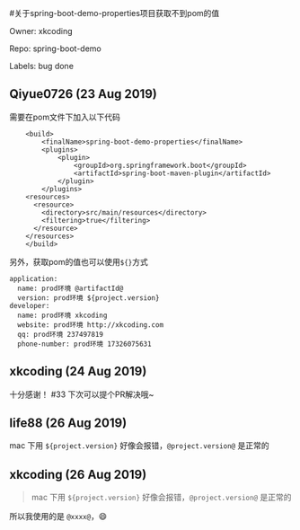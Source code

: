 #关于spring-boot-demo-properties项目获取不到pom的值

Owner: xkcoding

Repo: spring-boot-demo

Labels: bug done 

## Qiyue0726 (23 Aug 2019)

需要在pom文件下加入以下代码
```
	<build>
		<finalName>spring-boot-demo-properties</finalName>
		<plugins>
			<plugin>
				<groupId>org.springframework.boot</groupId>
				<artifactId>spring-boot-maven-plugin</artifactId>
			</plugin>
		</plugins>
    <resources>
      <resource>
        <directory>src/main/resources</directory>
        <filtering>true</filtering>
      </resource>
    </resources>
	</build>
```
另外，获取pom的值也可以使用`${}`方式
```
application:
  name: prod环境 @artifactId@
  version: prod环境 ${project.version}
developer:
  name: prod环境 xkcoding
  website: prod环境 http://xkcoding.com
  qq: prod环境 237497819
  phone-number: prod环境 17326075631
```

## xkcoding (24 Aug 2019)

十分感谢！ #33 下次可以提个PR解决哦~

## life88 (26 Aug 2019)

mac 下用 `${project.version}` 好像会报错，`@project.version@` 是正常的

## xkcoding (26 Aug 2019)

> mac 下用 `${project.version}` 好像会报错，`@project.version@` 是正常的

所以我使用的是 `@xxxx@`，:smile:


